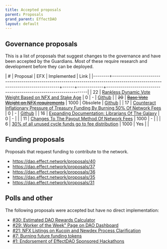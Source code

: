 ```yaml
---
title: Accepted proposals
parent: Proposals
grand_parent: EffectDAO
layout: default
---
```


## Governance proposals

This is a list of proposals that suggest changes to the governance and have been
accepted by the Guardians. Most of these require research and development before
they can be deployed.

|      # | Proposal                                                                                                                        |  EFX | Implemented | Link                                                               |
|--------+---------------------------------------------------------------------------------------------------------------------------------+------+-------------+--------------------------------------------------------------------|
|     22 | [Rankless Dynamic Vote Weight Based on NFX and Stake Age](https://dashboard.effect.ai/proposals/22)                             |    0 | -           | [Github](https://github.com/effectai/effect-network-eos/issues/51) |
| ~~20~~ | [~~Base Vote Weight on NFX requirements~~](https://dashboard.effect.ai/proposals/20)                                            | 1000 | Obsolete    | [Github](https://github.com/effectai/effect-network-eos/issues/49) |
|     17 | [Counteract Inflationary Pressure of Treasury Funding By Burning 50% Of Network Fees](https://dashboard.effect.ai/proposals/17) |    0 | -           | [Github](https://github.com/effectai/effect-network-eos/issues/48) |
|     16 | [Expanding Documentation: Librarians Of The Galaxy](https://dashboard.effect.ai/proposals/16)                                   |    0 | -           |                                                                    |
|     11 | [Changes To The Payout Method Of Network Fees](https://dashboard.effect.ai/proposals/11)                                        | 1000 | -           |                                                                    |
|      6 | [30% of all unused cycle funds go to fee distribution](https://dashboard.effect.ai/proposals/6)                                 | 1000 | Yes         |                                                                    |

## Funding proposals

Proposals that request funding to contribute to the network.

- https://dao.effect.network/proposals/40
- https://dao.effect.network/proposals/37
- https://dao.effect.network/proposals/36
- https://dao.effect.network/proposals/35
- https://dao.effect.network/proposals/31

## Polls and other

The following proposals were accepted but have no direct implementation:

- [#30: Estimated DAO Rewards Calculator](https://dashboard.effect.ai/proposals/30)
- [#29: Worker of the Week" Page on DAO Dashboard](https://dao.effect.network/proposals/29)
- [#21: NFX Listings on Kucoin and Newdex Process Clarification](https://dashboard.effect.ai/proposals/21)
- [#7: Burning future funding tokens](https://dashboard.effect.ai/proposals/7)
- [#1: Endorsement of EffectDAO Sponsored Hackathons](https://dashboard.effect.ai/proposals/1)
